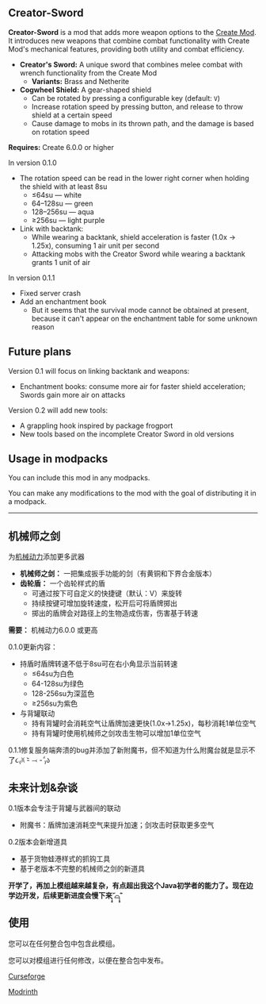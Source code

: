 ## Creator-Sword

**Creator-Sword** is a mod that adds more weapon options to the [Create Mod](https://www.curseforge.com/minecraft/mc-mods/create). It introduces new weapons that combine combat functionality with Create Mod's mechanical features, providing both utility and combat efficiency.

*   **Creator's Sword:** A unique sword that combines melee combat with wrench functionality from the Create Mod
    *   **Variants:** Brass and Netherite
*   **Cogwheel Shield:** A gear-shaped shield
    *   Can be rotated by pressing a configurable key (default: `V`)
    *   Increase rotation speed by pressing button, and release to throw shield at a certain speed
    *   Cause damage to mobs in its thrown path, and the damage is based on rotation speed

**Requires:** Create 6.0.0 or higher

In version 0.1.0

* The rotation speed can be read in the lower right corner when holding the shield with at least 8su
  * ≤64su — white
  * 64–128su — green
  * 128–256su — aqua
  * ≥256su — light purple
* Link with backtank:
  * While wearing a backtank, shield acceleration is faster (1.0x → 1.25x), consuming 1 air unit per second
  * Attacking mobs with the Creator Sword while wearing a backtank grants 1 unit of air

In version 0.1.1

* Fixed server crash
* Add an enchantment book
  * But it seems that the survival mode cannot be obtained at present, because it can't appear on the enchantment table for some unknown reason

## Future plans
Version 0.1 will focus on linking backtank and weapons:
* Enchantment books: consume more air for faster shield acceleration; Swords gain more air on attacks

Version 0.2 will add new tools:
* A grappling hook inspired by package frogport
* New tools based on the incomplete Creator Sword in old versions

## Usage in modpacks

You can include this mod in any modpacks.

You can make any modifications to the mod with the goal of distributing it in a modpack.

***

## 机械师之剑

为[机械动力](https://www.curseforge.com/minecraft/mc-mods/create)添加更多武器

*   **机械师之剑：** 一把集成扳手功能的剑（有黄铜和下界合金版本）
*   **齿轮盾：** 一个齿轮样式的盾
    *   可通过按下可自定义的快捷键（默认：V）来旋转
    *   持续按键可增加旋转速度，松开后可将盾牌掷出
    *   掷出的盾牌会对路径上的生物造成伤害，伤害基于转速

**需要：** 机械动力6.0.0 或更高

0.1.0更新内容：
* 持盾时盾牌转速不低于8su可在右小角显示当前转速
  * ≤64su为白色
  * 64-128su为绿色
  * 128-256su为深蓝色
  * ≥256su为紫色
* 与背罐联动
  * 持有背罐时会消耗空气让盾牌加速更快(1.0x->1.25x)，每秒消耗1单位空气
  * 持有背罐时使用机械师之剑攻击生物可以增加1单位空气

0.1.1修复服务端奔溃的bug并添加了新附魔书，但不知道为什么附魔台就是显示不了૮₍ꐦ -᷅ ⤙ -᷄ ₎ა

## 未来计划&杂谈

0.1版本会专注于背罐与武器间的联动
* 附魔书：盾牌加速消耗空气来提升加速；剑攻击时获取更多空气

0.2版本会新增道具
* 基于货物蛙港样式的抓钩工具
* 基于老版本不完整的机械师之剑的新道具

**开学了，再加上模组越来越复杂，有点超出我这个Java初学者的能力了。现在边学边开发，后续更新进度会慢下来˃̣̣̥᷄⌓˂̣̣̥᷅**

## 使用

您可以在任何整合包中包含此模组。

您可以对模组进行任何修改，以便在整合包中发布。

[Curseforge](https://www.curseforge.com/minecraft/mc-mods/creator-sword)

[Modrinth](https://modrinth.com/mod/creator-sword)